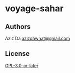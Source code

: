 # voyage-sahar

## Authors

Aziz Da <azizdawhat@gmail.com>

## License

[GPL-3.0-or-later](COPYING)
